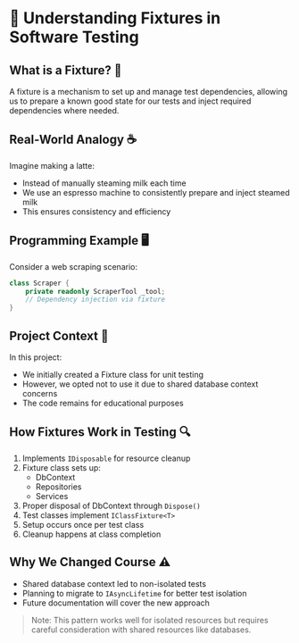 # 🔧 Understanding Fixtures in Software Testing

## What is a Fixture? 🤔
A fixture is a mechanism to set up and manage test dependencies, allowing us to prepare a known good state for our tests and inject required dependencies where needed.

## Real-World Analogy ☕
Imagine making a latte:
- Instead of manually steaming milk each time
- We use an espresso machine to consistently prepare and inject steamed milk
- This ensures consistency and efficiency

## Programming Example 🖥️
Consider a web scraping scenario:
```csharp
class Scraper {
    private readonly ScraperTool _tool;
    // Dependency injection via fixture
}
```

## Project Context 📝
In this project:
- We initially created a Fixture class for unit testing
- However, we opted not to use it due to shared database context concerns
- The code remains for educational purposes

## How Fixtures Work in Testing 🔍
1. Implements `IDisposable` for resource cleanup
2. Fixture class sets up:
   - DbContext
   - Repositories
   - Services
3. Proper disposal of DbContext through `Dispose()`
4. Test classes implement `IClassFixture<T>`
5. Setup occurs once per test class
6. Cleanup happens at class completion

## Why We Changed Course ⚠️
- Shared database context led to non-isolated tests
- Planning to migrate to `IAsyncLifetime` for better test isolation
- Future documentation will cover the new approach

> Note: This pattern works well for isolated resources but requires careful consideration with shared resources like databases.